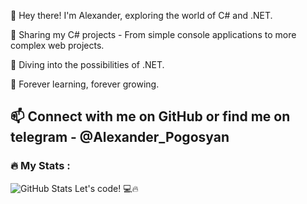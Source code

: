 👋 Hey there! I'm Alexander, exploring the world of C# and .NET.

🌟 Sharing my C# projects - From simple console applications to more complex web projects.

🚀 Diving into the possibilities of .NET.

📖 Forever learning, forever growing.

📫 Connect with me on GitHub or find me on telegram - @Alexander_Pogosyan
---

### :fire: My Stats :
![GitHub Stats](https://github-readme-stats.vercel.app/api?username=AlexanderPogosyan123&theme=radical)
 Let's code! 💻🔥
